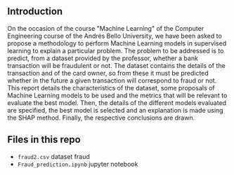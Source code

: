 ## Introduction

On the occasion of the course "Machine Learning" of the Computer Engineering course of the Andrés Bello University, we have been asked to propose a methodology to perform Machine Learning models in supervised learning to explain a particular problem. The problem to be addressed is to predict, from a dataset provided by the professor, whether a bank transaction will be fraudulent or not. The dataset contains the details of the transaction and of the card owner, so from these it must be predicted whether in the future a given transaction will correspond to fraud or not. This report details the characteristics of the dataset, some proposals of Machine Learning models to be used and the metrics that will be relevant to evaluate the best model. Then, the details of the different models evaluated are specified, the best model is selected and an explanation is made using the SHAP method. Finally, the respective conclusions are drawn.

## Files in this repo
- `fraud2.csv` dataset fraud
- `Fraud_prediction.ipynb` jupyter notebook
